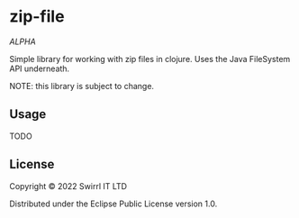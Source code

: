 # zip-file

_ALPHA_

Simple library for working with zip files in clojure. Uses the Java
FileSystem API underneath.

NOTE: this library is subject to change.


## Usage

TODO

## License

Copyright © 2022 Swirrl IT LTD

Distributed under the Eclipse Public License version 1.0.
